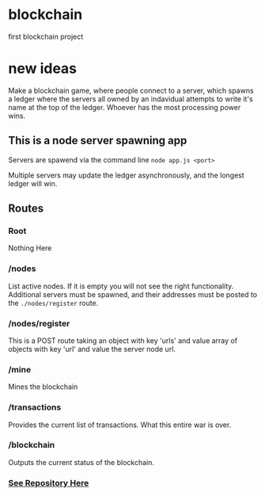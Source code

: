 # blockchain
first blockchain project

# new ideas
Make a blockchain game, where people connect to a server, which spawns a ledger where the servers all owned by an indavidual attempts to write it's name at the top of the ledger. Whoever has the most processing power wins. 

## This is a node server spawning app
Servers are spawend via the command line ```node app.js <port>```

Multiple servers may update the ledger asynchronously, and the longest ledger will win.

## Routes

### Root
Nothing Here

### /nodes
List active nodes. If it is empty you will not see the right functionality. Additional servers must be spawned, and their addresses must be posted to the ```./nodes/register``` route.

### /nodes/register
This is a POST route taking an object with key 'urls' and value array of objects with key 'url' and value the server node url.

### /mine
Mines the blockchain

### /transactions
Provides the current list of transactions. What this entire war is over.

### /blockchain
Outputs the current status of the blockchain.

### [See Repository Here](https://github.com/m0bi/blockchain)

